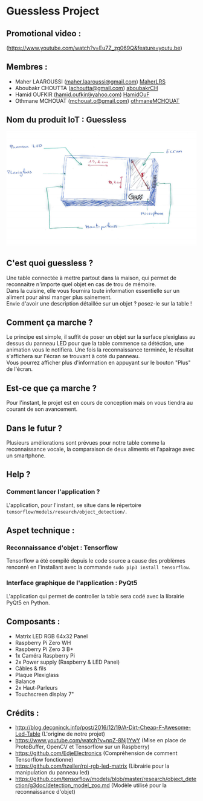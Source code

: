 # **Guessless Project**

## Promotional video :
(https://www.youtube.com/watch?v=Eu7Z_zg069Q&feature=youtu.be)

## Membres :
* Maher LAAROUSSI (maher.laaroussi@gmail.com) [MaherLRS](https://github.com/maherlaaroussi "maherlaaroussi")
* Aboubakr CHOUTTA (achoutta@gmail.com)  [aboubakrCH](https://github.com/aboubakrCH "aboubakrCH")
* Hamid OUFKIR (hamid.oufkir@yahoo.com) [HamidOuF](https://github.com/HamidOuF "HamidOuF")
* Othmane MCHOUAT (mchouat.o@gmail.com)  [othmaneMCHOUAT](https://github.com/othmaneMCHOUAT "othmaneMCHOUAT")


## Nom du produit IoT : Guessless

![alt text](https://github.com/institut-galilee/guessless/blob/master/docs/Design.png)

## C'est quoi guessless ?

Une table connectée à mettre partout dans la maison, qui permet de reconnaitre n'importe quel objet en cas de trou de mémoire.  
Dans la cuisine, elle vous fournira toute information essentielle sur un aliment pour ainsi manger plus sainement.  
Envie d'avoir une description détaillée sur un objet ? posez-le sur la table !

## Comment ça marche ?

Le principe est simple, il suffit de poser un objet sur la surface plexiglass au dessus du panneau LED pour que la table commence sa détéction, une animation vous le notifiera. Une fois la reconnaissance terminée, le résultat s'affichera sur l'écran se trouvant à coté du panneau.  
Vous pourrez afficher plus d'information en appuyant sur le bouton "Plus" de l'écran.


## Est-ce que ça marche ?

Pour l'instant, le projet est en cours de conception mais on vous tiendra au courant de son avancement.

## Dans le futur ?

Plusieurs améliorations sont prévues pour notre table comme la reconnaissance vocale, la comparaison de deux aliments et l'apairage avec un smartphone.


## Help ?
### Comment lancer l'application ?
L'application, pour l'instant, se situe dans le répertoire `tensorflow/models/research/object_detection/`.


## Aspet technique :

### Reconnaissance d'objet : Tensorflow
Tensorflow a été compilé depuis le code source a cause des problèmes renconré en l'installant avec la commande `sudo pip3 install tensorflow`.

### Interface graphique de l'application : PyQt5
L'application qui permet de controller la table sera codé avec la librairie PyQt5 en Python.


## Composants :

* Matrix LED RGB 64x32 Panel
* Raspberry Pi Zero WH
* Raspberry Pi Zero 3 B+
* 1x Caméra Raspberry Pi
* 2x Power supply (Raspberry & LED Panel)
* Câbles & fils
* Plaque Plexiglass
* Balance
* 2x Haut-Parleurs
* Touchscreen display 7"

## Crédits :
* http://blog.deconinck.info/post/2016/12/19/A-Dirt-Cheap-F-Awesome-Led-Table (L'origine de notre projet)
* https://www.youtube.com/watch?v=npZ-8Nj1YwY (Mise en place de ProtoBuffer, OpenCV et Tensorflow sur un Raspberry)
* https://github.com/EdjeElectronics (Compréhension de comment Tensorflow fonctionne)
* https://github.com/hzeller/rpi-rgb-led-matrix (Librairie pour la manipulation du panneau led)
* https://github.com/tensorflow/models/blob/master/research/object_detection/g3doc/detection_model_zoo.md (Modèle utilisé pour la reconnaissance d'objet)
